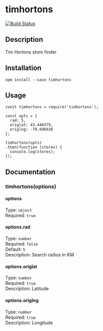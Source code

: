 # timhortons

[![Build Status](https://travis-ci.org/kirkeaton/timhortons.svg?branch=master)](https://travis-ci.org/kirkeaton/timhortons)

## Description
Tim Hortons store finder

## Installation 
```
npm install --save timhortons
```

## Usage
```
const timhortons = require('timhortons');

const opts = {
  rad: 5,
  origlat: 43.446579,
  origlng: -79.696926
};

timhortons(opts)
.then(function (stores) {
  console.log(stores);
});
```

## Documentation

### timhortons(options)

#### options
Type: `object`<br/>
Required: `true`

#### options.rad
Type: `number`<br/>
Required: `false`<br/>
Default: `5`<br/>
Description: Search radius in KM

#### options.origlat
Type: `number`<br/>
Required: `true`<br/>
Description: Latitude

#### options.origlng
Type: `number`<br/>
Required: `true`<br/>
Description: Longitude
